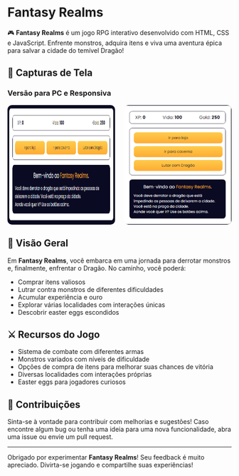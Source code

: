 # Fantasy Realms

🎮 **Fantasy Realms** é um jogo RPG interativo desenvolvido com HTML, CSS e JavaScript. Enfrente monstros, adquira itens e viva uma aventura épica para salvar a cidade do temível Dragão!

## 📸 Capturas de Tela

### Versão para PC e Responsiva

<div style="display: flex; justify-content: space-between;">
  <img src="images/versao-pc.png" alt="Fantasy Realms - PC" style="width: 48%; border-radius: 10px;">
  <img src="images/versao-mobile.png" alt="Fantasy Realms - Responsivo" style="width: 48%; border-radius: 10px;">
</div>

## 🚀 Visão Geral

Em **Fantasy Realms**, você embarca em uma jornada para derrotar monstros e, finalmente, enfrentar o Dragão. No caminho, você poderá:

- Comprar itens valiosos
- Lutrar contra monstros de diferentes dificuldades
- Acumular experiência e ouro
- Explorar várias localidades com interações únicas
- Descobrir easter eggs escondidos

## ⚔️ Recursos do Jogo

- Sistema de combate com diferentes armas
- Monstros variados com níveis de dificuldade
- Opções de compra de itens para melhorar suas chances de vitória
- Diversas localidades com interações próprias
- Easter eggs para jogadores curiosos

## 🤝 Contribuições

Sinta-se à vontade para contribuir com melhorias e sugestões! Caso encontre algum bug ou tenha uma ideia para uma nova funcionalidade, abra uma issue ou envie um pull request.

---

Obrigado por experimentar **Fantasy Realms**! Seu feedback é muito apreciado. Divirta-se jogando e compartilhe suas experiências!
